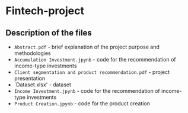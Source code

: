 # Fintech-project

## Description of the files
   - `Abstract.pdf` - brief explanation of the project purpose and methodologies
   - `Accumulation Investment.jpynb` - code for the recommendation of income-type investments
   - `Client segmentation and product recommendation.pdf` - project presentation
   - `Dataset.xlsx' - dataset
   - `Income Investment.jpynb` - code for the recommendation of income-type investments
   - `Product Creation.jpynb` - code for the product creation

